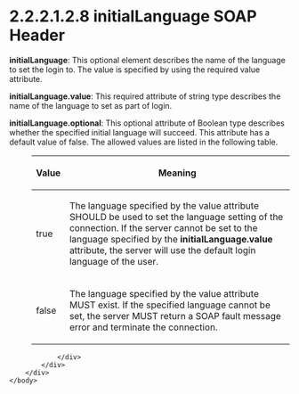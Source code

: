 <html dir="LTR" xmlns:mshelp="http://msdn.microsoft.com/mshelp" xmlns:ddue="http://ddue.schemas.microsoft.com/authoring/2003/5" xmlns:xlink="http://www.w3.org/1999/xlink" xmlns:tool="http://www.microsoft.com/tooltip">
    <head>
        <meta http-equiv="Content-Type" content="text/html; CHARSET=utf-8"></meta>
        <meta name="save" content="history"></meta>
        <title>2.2.2.1.2.8 initialLanguage SOAP Header</title>
        <xml>
            <mshelp:toctitle title="2.2.2.1.2.8 initialLanguage SOAP Header"></mshelp:toctitle>
            <mshelp:rltitle title="[MS-SSNWS]: initialLanguage SOAP Header"></mshelp:rltitle>
            <mshelp:keyword index="A" term="46f27a03-2ecb-4ee6-a775-d6e5d4919f90"></mshelp:keyword>
            <mshelp:attr name="DCSext.ContentType" value="open specification"></mshelp:attr>
            <mshelp:attr name="AssetID" value="46f27a03-2ecb-4ee6-a775-d6e5d4919f90"></mshelp:attr>
            <mshelp:attr name="TopicType" value="kbRef"></mshelp:attr>
            <mshelp:attr name="DCSext.Title" value="[MS-SSNWS]: initialLanguage SOAP Header" />
        </xml>
    </head>
    <body>
        <div id="header">
            <h1 class="heading">2.2.2.1.2.8 initialLanguage SOAP Header</h1>
        </div>
        <div id="mainSection">
            <div id="mainBody">
                <div id="allHistory" class="saveHistory"></div>
                <div id="sectionSection0" class="section" name="collapseableSection">
                    

<p><b>initialLanguage</b>: This optional element
describes the name of the language to set the login to. The value is specified
by using the required value attribute.</p>

<p><b>initialLanguage.value</b>: This required attribute
of string type describes the name of the language to set as part of login.</p>

<p><b>initialLanguage.optional</b>: This optional
attribute of Boolean type describes whether the specified initial language will
succeed. This attribute has a default value of false. The allowed values are
listed in the following table.</p>

<dl>
<dd>
<table>
 <thead>
  <tr>
   <th>
   <p>Value</p>
   </th>
   <th>
   <p>Meaning</p>
   </th>
  </tr>
 </thead>
 <tr>
  <td>
  <p>true</p>
  </td>
  <td>
  <p>The language specified by the value attribute SHOULD
  be used to set the language setting of the connection. If the server cannot
  be set to the language specified by the <b>initialLanguage.value</b>
  attribute, the server will use the default login language of the user.</p>
  </td>
 </tr>
 <tr>
  <td>
  <p>false</p>
  </td>
  <td>
  <p>The language specified by the value attribute MUST
  exist. If the specified language cannot be set, the server MUST return a SOAP
  fault message error and terminate the connection.</p>
  </td>
 </tr>
</table>
</dd></dl>

<p> </p>


                </div>
            </div>
        </div>
    </body>
</html>
